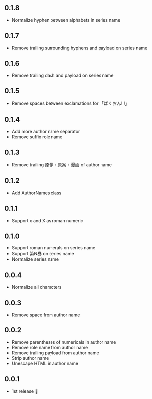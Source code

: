 ## 0.1.8
- Normalize hyphen between alphabets in series name

## 0.1.7
- Remove trailing surrounding hyphens and payload on series name

## 0.1.6
- Remove trailing dash and payload on series name

## 0.1.5
- Remove spaces between exclamations for 「ばくおん! !」

## 0.1.4
- Add more author name separator
- Remove suffix role name

## 0.1.3
- Remove trailing 原作・原案・漫画 of author name

## 0.1.2
- Add AuthorNames class

## 0.1.1
- Support x and X as roman numeric

## 0.1.0
- Support roman numerals on series name
- Support 第N巻 on series name
- Normalize series name

## 0.0.4
- Normalize all characters

## 0.0.3
- Remove space from author name

## 0.0.2
- Remove parentheses of numericals in author name
- Remove role name from author name
- Remove trailing payload from author name
- Strip author name
- Unescape HTML in author name

## 0.0.1
- 1st release :tada:
